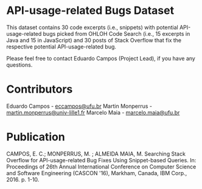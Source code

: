 # API-usage-related Bugs Dataset

This dataset contains 30 code excerpts (i.e., snippets) with potential API-usage-related bugs picked from OHLOH Code Search (i.e., 15 excerpts in Java and 15 in JavaScript) and 30 posts of Stack Overflow that fix the respective potential API-usage-related bug.

Please feel free to contact Eduardo Campos (Project Lead), if you have any questions.

# Contributors

Eduardo Campos - eccampos@ufu.br
Martin Monperrus - martin.monperrus@univ-lille1.fr
Marcelo Maia - marcelo.maia@ufu.br

# Publication

CAMPOS, E. C.; MONPERRUS, M. ; ALMEIDA MAIA, M. Searching Stack Overflow for API-usage-related Bug Fixes Using Snippet-based Queries. In: Proceedings of 26th Annual International Conference on Computer Science and Software Engineering (CASCON '16), Markham, Canada, IBM Corp., 2016. p. 1-10.
